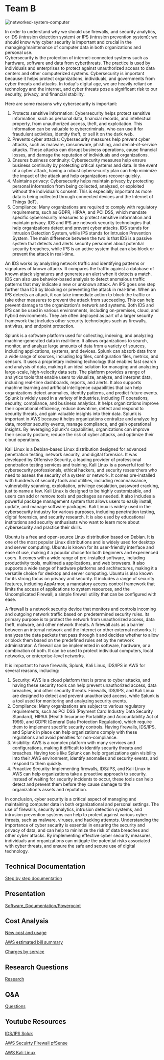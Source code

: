 # Team B

![networked-system-computer](https://user-images.githubusercontent.com/123824782/236960235-a0a9f0f4-db58-421d-a345-ba7868f69a31.jpg)

  In order to understand why we should use firewalls, and security analytics, or IDS (intrusion detection system) or IPS (intrusion prevention system); we should know why cyber security is important and crucial in the managing/maintenance of computer data in both organizations and personal use.  
  Cybersecurity is the protection of internet-connected systems such as hardware, software and data from cyberthreats. The practice is used by individuals and enterprises to protect against unauthorized access to data centers and other computerized systems. Cybersecurity is important because it helps protect organizations, individuals, and governments from cyber threats and attacks. In today's digital age, we are heavily reliant on technology and the internet, and cyber threats pose a significant risk to our security, privacy, and financial stability.
  
Here are some reasons why cybersecurity is important:
1. Protects sensitive information: Cybersecurity helps protect sensitive information, such as personal data, financial records, and intellectual property, from unauthorized access, theft, and exploitation. This information can be valuable to cybercriminals, who can use it for fraudulent activities, identity theft, or sell it on the dark web.
2. Prevents cyber attacks: Cybersecurity measures help prevent cyber attacks, such as malware, ransomware, phishing, and denial-of-service attacks. These attacks can disrupt business operations, cause financial losses, and damage the reputation of individuals and organizations.
3. Ensures business continuity: Cybersecurity measures help ensure business continuity by protecting critical systems and data. In the event of a cyber attack, having a robust cybersecurity plan can help minimize the impact of the attack and help organizations recover quickly.
4. Maintains privacy: Cybersecurity helps maintain privacy by protecting personal information from being collected, analyzed, or exploited without the individual's consent. This is especially important as more data is being collected through connected devices and the Internet of Things (IoT).
5. Compliance: Many organizations are required to comply with regulatory requirements, such as GDPR, HIPAA, and PCI DSS, which mandate specific cybersecurity measures to protect sensitive information and maintain privacy.
IDS and IPS are network security technologies that help organizations detect and prevent cyber attacks. IDS stands for Intrusion Detection System, while IPS stands for Intrusion Prevention System. The main difference between the two is that IDS is a passive system that detects and alerts security personnel about potential security breaches, while IPS is an active system that can also block or prevent the attack in real-time.

  An IDS works by analyzing network traffic and identifying patterns or signatures of known attacks. It compares the traffic against a database of known attack signatures and generates an alert when it detects a match. IDS can also use behavior-based analysis to detect anomalous traffic patterns that may indicate a new or unknown attack.
An IPS goes one step further than IDS by blocking or preventing the attack in real-time. When an IPS detects an attack, it can take immediate action to block the traffic or take other measures to prevent the attack from succeeding. This can help prevent damage to the organization's network and systems.
Both IDS and IPS can be used in various environments, including on-premises, cloud, and hybrid environments. They are often deployed as part of a larger security framework that includes other security technologies such as firewalls, antivirus, and endpoint protection.

  Splunk is a software platform used for collecting, indexing, and analyzing machine-generated data in real-time. It allows organizations to search, monitor, and analyze large amounts of data from a variety of sources, including applications, systems, and devices.
Splunk can absorb data from a wide range of sources, including log files, configuration files, metrics, and sensors. It uses a proprietary indexing technology that enables fast search and analysis of data, making it an ideal solution for managing and analyzing large-scale, high-velocity data sets.
The platform provides a range of analytics tools that enable users to visualize, analyze, and interpret data, including real-time dashboards, reports, and alerts. It also supports machine learning and artificial intelligence capabilities that can help organizations detect anomalies, identify patterns, and predict future events.
Splunk is widely used in a variety of industries, including IT operations, security, compliance, and business analytics. It helps organizations improve their operational efficiency, reduce downtime, detect and respond to security threats, and gain valuable insights into their data.
Splunk is important in AWS because it helps organizations centralize and analyze log data, monitor security events, manage compliance, and gain operational insights. By leveraging Splunk's capabilities, organizations can improve their security posture, reduce the risk of cyber attacks, and optimize their cloud operations.

  Kali Linux is a Debian-based Linux distribution designed for advanced penetration testing, network security, and digital forensics. It was developed by Offensive Security, a leading provider of professional penetration testing services and training.
Kali Linux is a powerful tool for cybersecurity professionals, ethical hackers, and security researchers who need to assess the security of a system or network. It comes pre-installed with hundreds of security tools and utilities, including reconnaissance, vulnerability scanning, exploitation, privilege escalation, password cracking, just to name a few.
Kali Linux is designed to be highly customizable, and users can add or remove tools and packages as needed. It also includes a powerful package management system that allows users to easily install, update, and manage software packages.
Kali Linux is widely used in the cybersecurity industry for various purposes, including penetration testing, digital forensics, and security research. It is also used by educational institutions and security enthusiasts who want to learn more about cybersecurity and practice their skills.

  Ubuntu is a free and open-source Linux distribution based on Debian. It is one of the most popular Linux distributions and is widely used for desktop and server computing. Ubuntu is known for its user-friendly interface and ease of use, making it a popular choice for both beginners and experienced users. It comes with a wide range of pre-installed software, including productivity tools, multimedia applications, and web browsers. It also supports a wide range of hardware platforms and architectures, making it a versatile choice for desktop and server computing.
Ubuntu is also known for its strong focus on privacy and security. It includes a range of security features, including AppArmor, a mandatory access control framework that limits the access of applications to system resources, and the Uncomplicated Firewall, a simple firewall utility that can be configured with ease.

  A firewall is a network security device that monitors and controls incoming and outgoing network traffic based on predetermined security rules. Its primary purpose is to protect the network from unauthorized access, data theft, malware, and other network threats.
A firewall acts as a barrier between an internal network and the Internet or other external networks. It analyzes the data packets that pass through it and decides whether to allow or block them based on the predefined rules set by the network administrator. A firewall can be implemented in software, hardware, or a combination of both. It can be used to protect individual computers, local networks, or enterprise-level networks.

It is important to have firewalls, Splunk, Kali Linux, IDS/IPS in AWS for several reasons, including:

1. Security: AWS is a cloud platform that is prone to cyber attacks, and having these security tools can help prevent unauthorized access, data breaches, and other security threats. Firewalls, IDS/IPS, and Kali Linux are designed to detect and prevent unauthorized access, while Splunk is a tool used for monitoring and analyzing security events.
2. Compliance: Many organizations are subject to various regulatory requirements, such as PCI DSS (Payment Card Industry Data Security Standard), HIPAA (Health Insurance Portability and Accountability Act of 1996), and GDPR (General Data Protection Regulation), which require them to implement specific security controls. Having firewalls, IDS/IPS, and Splunk in place can help organizations comply with these regulations and avoid penalties for non-compliance.
3. Visibility: AWS is a complex platform with many services and configurations, making it difficult to identify security threats and breaches. Having tools like Splunk can help organizations gain visibility into their AWS environment, identify anomalies and security events, and respond to them quickly.
3. Proactive Security: Implementing firewalls, IDS/IPS, and Kali Linux in AWS can help organizations take a proactive approach to security. Instead of waiting for security incidents to occur, these tools can help detect and prevent them before they cause damage to the organization's assets and reputation.

In conclusion, cyber security is a critical aspect of managing and maintaining computer data in both organizational and personal settings. The use of firewalls, security analytics, intrusion detection systems, and intrusion prevention systems can help to protect against various cyber threats, such as malware, viruses, and hacking attempts. Understanding the importance of cyber security is essential in ensuring the security and privacy of data, and can help to minimize the risk of data breaches and other cyber attacks. By implementing effective cyber security measures, individuals and organizations can mitigate the potential risks associated with cyber threats, and ensure the safe and secure use of digital technology.




## Technical Documentation

[Step by step documentation](https://docs.google.com/document/d/18heoZMTmTu6IUGT8mxNgo8yiquxcHLWA/edit)

## Presentation

[Software_Documentation/Powerpoint](https://docs.google.com/presentation/d/1-wErenO3wq_hQMObIWSImAysgQXbUvkb/edit#slide=id.p1)

## Cost Analysis
[New cost and usage](https://files.slack.com/files-pri/T03MH73HJAE-F057DAKSZ5K/img_1824.png) 

[AWS estimated bill summary](https://files.slack.com/files-pri/T03MH73HJAE-F0571NFGFST/img_1826.png) 

[Charges by service](https://files.slack.com/files-pri/T03MH73HJAE-F057DAKT2UV/img_1825.png) 


## Research Questions

[Research](https://docs.google.com/document/d/162K_dR1k2OqGZy7c3Iww3aysx0N0-azl/edit)

## Q&A

[Questions](https://docs.google.com/document/d/1Ro-ZTwU1Tve-CrWI8JzAtLtolIwHU9Ls/edit) 

## Youtube Resources 

[IDS/IPS Spluk](https://www.youtube.com/watch?v=-SXjJi8BPT4)

[AWS Secuirty Firewall pfSense](https://youtu.be/vAXYUgsXCHg)

[AWS Kali Linux](https://m.youtube.com/watch?v=QWQ-LQL1owE&feature=youtu.be)

<!-- END -- >
